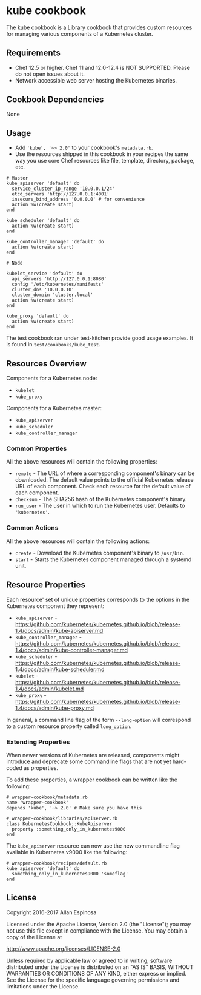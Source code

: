 # kube cookbook

The kube cookbook is a Library cookbook that provides custom resources for
managing various components of a Kubernetes cluster.

## Requirements

* Chef 12.5 or higher. Chef 11 and 12.0-12.4 is NOT SUPPORTED.  Please do not
  open issues about it.
* Network accessible web server hosting the Kubernetes binaries.

## Cookbook Dependencies

None

## Usage

* Add `'kube', '~> 2.0'` to your cookbook's `metadata.rb`.
* Use the resources shipped in this cookbook in your recipes the same way you
  use core Chef resources like file, template, directory, package, etc.

```
# Master
kube_apiserver 'default' do
  service_cluster_ip_range '10.0.0.1/24'
  etcd_servers 'http://127.0.0.1:4001'
  insecure_bind_address '0.0.0.0' # for convenience
  action %w(create start)
end

kube_scheduler 'default' do
  action %w(create start)
end

kube_controller_manager 'default' do
  action %w(create start)
end

# Node

kubelet_service 'default' do
  api_servers 'http://127.0.0.1:8080'
  config '/etc/kubernetes/manifests'
  cluster_dns '10.0.0.10'
  cluster_domain 'cluster.local'
  action %w(create start)
end

kube_proxy 'default' do
  action %w(create start)
end
```

The test cookbook ran under test-kitchen provide good usage examples.   It is
found in `test/cookbooks/kube_test`.

## Resources Overview

Components for a Kubernetes node:

* `kubelet`
* `kube_proxy`

Components for a Kubernetes master:

* `kube_apiserver`
* `kube_scheduler`
* `kube_controller_manager`

### Common Properties

All the above resources will contain the following properties:

* `remote` - The URL of where a corresponding component's binary can be
  downloaded.  The default value points to the official Kubernetes release URL
  of each component.  Check each resource for the default value of each
  component.
* `checksum` - The SHA256 hash of the Kubernetes component's binary.
* `run_user` - The user in which to run the Kubernetes user.  Defaults to `'kubernetes'`.

### Common Actions

All the above resources will contain the following actions:

* `create` - Download the Kubernetes component's binary to `/usr/bin`.
* `start` - Starts the Kubernetes component managed through a systemd unit.

## Resource Properties

Each resource' set of unique properties corresponds to the options in the
Kubernetes component they represent:

* `kube_apiserver` - <https://github.com/kubernetes/kubernetes.github.io/blob/release-1.4/docs/admin/kube-apiserver.md>
* `kube_controller_manager` - <https://github.com/kubernetes/kubernetes.github.io/blob/release-1.4/docs/admin/kube-controller-manager.md>
* `kube_scheduler` - <https://github.com/kubernetes/kubernetes.github.io/blob/release-1.4/docs/admin/kube-scheduler.md>
* `kubelet` - <https://github.com/kubernetes/kubernetes.github.io/blob/release-1.4/docs/admin/kubelet.md>
* `kube_proxy` - <https://github.com/kubernetes/kubernetes.github.io/blob/release-1.4/docs/admin/kube-proxy.md>

In general, a command line flag of the form `--long-option` will correspond to
a custom resource property called `long_option`.

### Extending Properties

When newer versions of Kubernetes are released, components might introduce and
deprecate some commandline flags that are not yet hard-coded as properties.

To add these properties, a wrapper cookbook can be written like the following:

```
# wrapper-cookbook/metadata.rb
name 'wrapper-cookbook'
depends 'kube', '~> 2.0' # Make sure you have this

# wrapper-cookbook/libraries/apiserver.rb
class KubernetesCookbook::KubeApiserver
  property :something_only_in_kubernetes9000
end
```

The `kube_apiserver` resource can now use the new commandline flag available
in Kubernetes v9000 like the following:

```
# wrapper-cookbook/recipes/default.rb
kube_apiserver 'default' do
  something_only_in_kubernetes9000 'someflag'
end
```

## License

Copyright 2016-2017 Allan Espinosa

Licensed under the Apache License, Version 2.0 (the "License");
you may not use this file except in compliance with the License.
You may obtain a copy of the License at

  http://www.apache.org/licenses/LICENSE-2.0

Unless required by applicable law or agreed to in writing, software
distributed under the License is distributed on an "AS IS" BASIS,
WITHOUT WARRANTIES OR CONDITIONS OF ANY KIND, either express or implied.
See the License for the specific language governing permissions and
limitations under the License.
